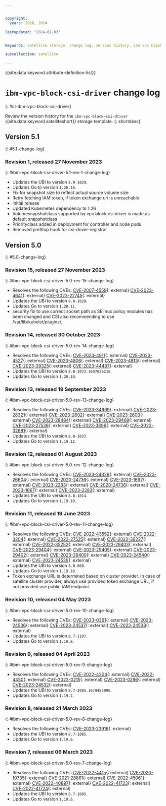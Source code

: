 ```yaml
---


copyright:
  years: 2020, 2024

lastupdated: "2024-01-03"


keywords: satellite storage, change log, version history, ibm vpc block csi driver

subcollection: satellite

---
```


{{site.data.keyword.attribute-definition-list}}

# `ibm-vpc-block-csi-driver` change log
{: #cl-ibm-vpc-block-csi-driver}

Review the version history for the `ibm-vpc-block-csi-driver` {{site.data.keyword.satelliteshort}} storage template.
{: shortdesc}

## Version 5.1
{: #5.1-change-log}


### Revision 1, released 27 November 2023
{: #ibm-vpc-block-csi-driver-5.1-rev-1-change-log}


- Updates the UBI to version `8.9-1029`.
- Updates Go to version `1.20.10`.
- Fix for snapshot size to reflect actual source volume size 
- Retry fetching IAM token, if token exchange url is unreachable 
- Initial release
- Updated Kubernetes dependency to 1.26
- Volumesnapshotclass supported by vpc block csi driver is made as default snapshotclass
- Priorityclass added in deployment for controller and node pods
- Removed preStop hook for csi-driver-registrar


## Version 5.0
{: #5.0-change-log}


### Revision 15, released 27 November 2023
{: #ibm-vpc-block-csi-driver-5.0-rev-15-change-log}


- Resolves the following CVEs: [CVE-2007-4559](https://nvd.nist.gov/vuln/detail/CVE-2007-4559){: external} [CVE-2023-4641](https://nvd.nist.gov/vuln/detail/CVE-2023-4641){: external} [CVE-2023-22745](https://nvd.nist.gov/vuln/detail/CVE-2023-22745){: external} 
- Updates the UBI to version `8.9-1029`.
- Updates Go to version `1.20.11`.
- security fix to use correct socket path as SElinux policy modules has been changed and CSI also recommending to use /var/lib/kubelet/plugins/.

### Revision 14, released 30 October 2023
{: #ibm-vpc-block-csi-driver-5.0-rev-14-change-log}


- Resolves the following CVEs: [CVE-2023-4911](https://nvd.nist.gov/vuln/detail/CVE-2023-4911){: external} [CVE-2023-4527](https://nvd.nist.gov/vuln/detail/CVE-2023-4527){: external} [CVE-2023-4806](https://nvd.nist.gov/vuln/detail/CVE-2023-4806){: external} [CVE-2023-4813](https://nvd.nist.gov/vuln/detail/CVE-2023-4813){: external} [CVE-2023-39325](https://nvd.nist.gov/vuln/detail/CVE-2023-39325){: external} [CVE-2023-44487](https://nvd.nist.gov/vuln/detail/CVE-2023-44487){: external} 
- Updates the UBI to version `8.8-1072.1697626218`.
- Updates Go to version `1.20.10`.

### Revision 13, released 19 September 2023
{: #ibm-vpc-block-csi-driver-5.0-rev-13-change-log}


- Resolves the following CVEs: [CVE-2023-34969](https://nvd.nist.gov/vuln/detail/CVE-2023-34969){: external} [CVE-2023-28321](https://nvd.nist.gov/vuln/detail/CVE-2023-28321){: external} [CVE-2023-2602](https://nvd.nist.gov/vuln/detail/CVE-2023-2602){: external} [CVE-2023-2603](https://nvd.nist.gov/vuln/detail/CVE-2023-2603){: external} [CVE-2023-28484](https://nvd.nist.gov/vuln/detail/CVE-2023-28484){: external} [CVE-2023-29469](https://nvd.nist.gov/vuln/detail/CVE-2023-29469){: external} [CVE-2023-27536](https://nvd.nist.gov/vuln/detail/CVE-2023-27536){: external} [CVE-2023-3899](https://nvd.nist.gov/vuln/detail/CVE-2023-3899){: external} [CVE-2023-32681](https://nvd.nist.gov/vuln/detail/CVE-2023-32681){: external} 
- Updates the UBI to version `8.8-1037`.
- Updates Go to version `1.19.12`.

### Revision 12, released 01 August 2023
{: #ibm-vpc-block-csi-driver-5.0-rev-12-change-log}


- Resolves the following CVEs: [CVE-2023-24329](https://nvd.nist.gov/vuln/detail/CVE-2023-24329){: external} [CVE-2023-26604](https://nvd.nist.gov/vuln/detail/CVE-2023-26604){: external} [CVE-2020-24736](https://nvd.nist.gov/vuln/detail/CVE-2020-24736){: external} [CVE-2023-1667](https://nvd.nist.gov/vuln/detail/CVE-2023-1667){: external} [CVE-2023-2283](https://nvd.nist.gov/vuln/detail/CVE-2023-2283){: external} [CVE-2020-24736](https://nvd.nist.gov/vuln/detail/CVE-2020-24736){: external} [CVE-2023-1667](https://nvd.nist.gov/vuln/detail/CVE-2023-1667){: external} [CVE-2023-2283](https://nvd.nist.gov/vuln/detail/CVE-2023-2283){: external} 
- Updates the UBI to version `8.8-1014`.
- Updates Go to version `1.19.10`.

### Revision 11, released 19 June 2023
{: #ibm-vpc-block-csi-driver-5.0-rev-11-change-log}


- Resolves the following CVEs: [CVE-2022-43552](https://nvd.nist.gov/vuln/detail/CVE-2022-43552){: external} [CVE-2022-3204](https://nvd.nist.gov/vuln/detail/CVE-2022-3204){: external} [CVE-2023-27535](https://nvd.nist.gov/vuln/detail/CVE-2023-27535){: external} [CVE-2022-36227](https://nvd.nist.gov/vuln/detail/CVE-2022-36227){: external} [CVE-2022-35252](https://nvd.nist.gov/vuln/detail/CVE-2022-35252){: external} [CVE-2023-29403](https://nvd.nist.gov/vuln/detail/CVE-2023-29403){: external} [CVE-2023-29404](https://nvd.nist.gov/vuln/detail/CVE-2023-29404){: external} [CVE-2023-29405](https://nvd.nist.gov/vuln/detail/CVE-2023-29405){: external} [CVE-2023-29402](https://nvd.nist.gov/vuln/detail/CVE-2023-29402){: external} [CVE-2023-29400](https://nvd.nist.gov/vuln/detail/CVE-2023-29400){: external} [CVE-2023-24540](https://nvd.nist.gov/vuln/detail/CVE-2023-24540){: external} [CVE-2023-24539](https://nvd.nist.gov/vuln/detail/CVE-2023-24539){: external} 
- Updates the UBI to version `8.8-860`.
- Updates Go to version `1.19.10`.
- Token exchange URL is determined based on cluster provider. In case of satellite cluster provider, always use provided token exchange URL, if not provided use public IAM endpoint. 

### Revision 10, released 04 May 2023
{: #ibm-vpc-block-csi-driver-5.0-rev-10-change-log}


- Resolves the following CVEs: [CVE-2023-0361](https://nvd.nist.gov/vuln/detail/CVE-2023-0361){: external} [CVE-2023-24536](https://nvd.nist.gov/vuln/detail/CVE-2023-24536){: external} [CVE-2023-24537](https://nvd.nist.gov/vuln/detail/CVE-2023-24537){: external} [CVE-2023-24538](https://nvd.nist.gov/vuln/detail/CVE-2023-24538){: external} 
- Updates the UBI to version `8.7-1107`.
- Updates Go to version `1.19.8`.

### Revision 9, released 04 April 2023
{: #ibm-vpc-block-csi-driver-5.0-rev-9-change-log}


- Resolves the following CVEs: [CVE-2022-4304](https://nvd.nist.gov/vuln/detail/CVE-2022-4304){: external} [CVE-2022-4450](https://nvd.nist.gov/vuln/detail/CVE-2022-4450){: external} [CVE-2023-0215](https://nvd.nist.gov/vuln/detail/CVE-2023-0215){: external} [CVE-2023-0286](https://nvd.nist.gov/vuln/detail/CVE-2023-0286){: external} [CVE-2023-24532](https://nvd.nist.gov/vuln/detail/CVE-2023-24532){: external} 
- Updates the UBI to version `8.7-1085.1679482090`.
- Updates Go to version `1.19.7`.

### Revision 8, released 21 March 2023
{: #ibm-vpc-block-csi-driver-5.0-rev-8-change-log}


- Resolves the following CVEs: [CVE-2023-23916](https://nvd.nist.gov/vuln/detail/CVE-2023-23916){: external} 
- Updates the UBI to version `8.7-1085`.
- Updates Go to version `1.19.6`.

### Revision 7, released 06 March 2023
{: #ibm-vpc-block-csi-driver-5.0-rev-7-change-log}


- Resolves the following CVEs: [CVE-2022-4415](https://nvd.nist.gov/vuln/detail/CVE-2022-4415){: external} [CVE-2020-10735](https://nvd.nist.gov/vuln/detail/CVE-2020-10735){: external} [CVE-2021-28861](https://nvd.nist.gov/vuln/detail/CVE-2021-28861){: external} [CVE-2022-45061](https://nvd.nist.gov/vuln/detail/CVE-2022-45061){: external} [CVE-2022-40897](https://nvd.nist.gov/vuln/detail/CVE-2022-40897){: external} [CVE-2022-41723](https://nvd.nist.gov/vuln/detail/CVE-2022-41723){: external} [CVE-2022-41724](https://nvd.nist.gov/vuln/detail/CVE-2022-41724){: external} 
- Updates the UBI to version `8.7-1085`.
- Updates Go to version `1.19.6`.


